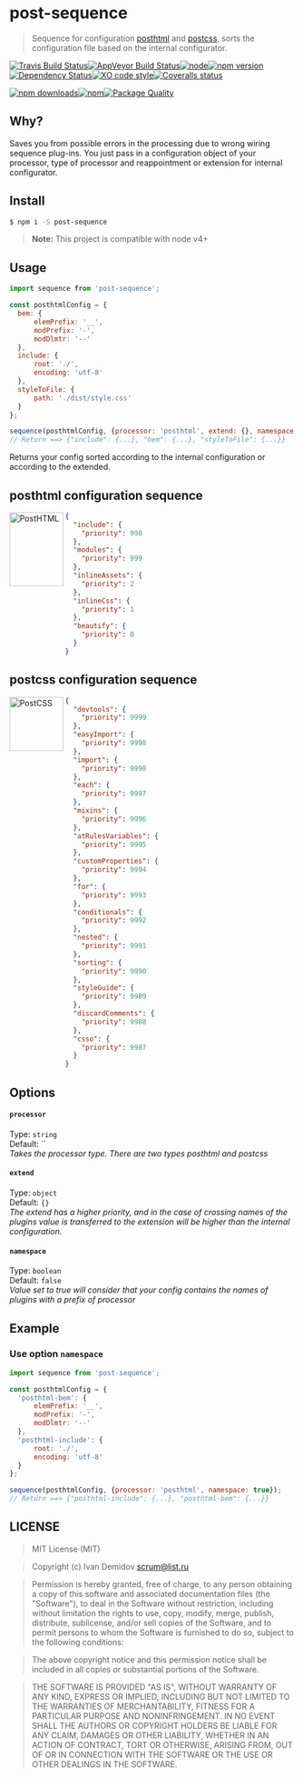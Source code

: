 # post-sequence

> Sequence for configuration [posthtml](https://github.com/posthtml) and [postcss](https://github.com/postcss), sorts the configuration file based on the internal configurator.

[![Travis Build Status](https://img.shields.io/travis/post/post-sequence/master.svg?style=flat-square&label=unix)](https://travis-ci.org/post/post-sequence)[![AppVeyor Build Status](https://img.shields.io/appveyor/ci/GitScrum/post-sequence/master.svg?style=flat-square&label=windows)](https://ci.appveyor.com/project/post/post-sequence)[![node](https://img.shields.io/node/v/post-sequence.svg?maxAge=2592000&style=flat-square)]()[![npm version](https://img.shields.io/npm/v/post-sequence.svg?style=flat-square)](https://www.npmjs.com/package/post-sequence)[![Dependency Status](https://david-dm.org/post/post-sequence.svg?style=flat-square)](https://david-dm.org/post/post-sequence)[![XO code style](https://img.shields.io/badge/code_style-XO-5ed9c7.svg?style=flat-square)](https://github.com/sindresorhus/xo)[![Coveralls status](https://img.shields.io/coveralls/post/post-sequence.svg?style=flat-square)](https://coveralls.io/r/post/post-sequence)

[![npm downloads](https://img.shields.io/npm/dm/post-sequence.svg?style=flat-square)](https://www.npmjs.com/package/post-sequence)[![npm](https://img.shields.io/npm/dt/post-sequence.svg?style=flat-square)](https://www.npmjs.com/package/post-sequence)[![Package Quality](http://npm.packagequality.com/shield/post-sequence.svg?style=flat-square)](http://packagequality.com/#?package=post-sequence)

## Why?
Saves you from possible errors in the processing due to wrong wiring sequence plug-ins. You just pass in a configuration object of your processor, type of processor and reappointment or extension for internal configurator.

## Install

```bash
$ npm i -S post-sequence
```
> **Note:** This project is compatible with node v4+

## Usage

```js
import sequence from 'post-sequence';

const posthtmlConfig = {
  bem: {
      elemPrefix: '__',
      modPrefix: '-',
      modDlmtr: '--'
  },
  include: {
      root: './',
      encoding: 'utf-8'
  },
  styleToFile: {
      path: './dist/style.css'
  }
};

sequence(posthtmlConfig, {processor: 'posthtml', extend: {}, namespace: false});
// Return ==> {"include": {...}, "bem": {...}, "styleToFile": {...}}
```
Returns your config sorted according to the internal configuration or according to the extended.

## posthtml configuration sequence
<img align="left" width="95" height="130" title="PostHTML" src="http://posthtml.github.io/posthtml/logo.svg">

```json
{
  "include": {
    "priority": 998
  },
  "modules": {
    "priority": 999
  },
  "inlineAssets": {
    "priority": 2
  },
  "inlineCss": {
    "priority": 1
  },
  "beautify": {
    "priority": 0
  }
}
```

## postcss configuration sequence
<img align="left" width="95" height="95" title="PostCSS" src="http://postcss.github.io/postcss/logo.svg">

```json
{
  "devtools": {
    "priority": 9999
  },
  "easyImport": {
    "priority": 9998
  },
  "import": {
    "priority": 9998
  },
  "each": {
    "priority": 9997
  },
  "mixins": {
    "priority": 9996
  },
  "atRulesVariables": {
    "priority": 9995
  },
  "customProperties": {
    "priority": 9994
  },
  "for": {
    "priority": 9993
  },
  "conditionals": {
    "priority": 9992
  },
  "nested": {
    "priority": 9991
  },
  "sorting": {
    "priority": 9990
  },
  "styleGuide": {
    "priority": 9989
  },
  "discardComments": {
    "priority": 9988
  },
  "csso": {
    "priority": 9987
  }
}
```

## Options

#### `processor` 
Type: `string`  
Default: ``  
*Takes the processor type. There are two types posthtml and postcss*


#### `extend`
Type: `object`  
Default: `{}`  
*The extend has a higher priority, and in the case of crossing names of the plugins value is transferred to the extension will be higher than the internal configuration.*

#### `namespace`
Type: `boolean`  
Default: `false`  
*Value set to true will consider that your config contains the names of plugins with a prefix of processor*

## Example

### Use option `namespace`
```js
import sequence from 'post-sequence';

const posthtmlConfig = {
  'posthtml-bem': {
      elemPrefix: '__',
      modPrefix: '-',
      modDlmtr: '--'
  },
  'posthtml-include': {
      root: './',
      encoding: 'utf-8'
  }
};

sequence(posthtmlConfig, {processor: 'posthtml', namespace: true});
// Return ==> {"posthtml-include": {...}, "posthtml-bem": {...}}
```

## LICENSE

> MIT License (MIT)

>Copyright (c) Ivan Demidov <scrum@list.ru>

> Permission is hereby granted, free of charge, to any person obtaining a copy
of this software and associated documentation files (the "Software"), to deal
in the Software without restriction, including without limitation the rights
to use, copy, modify, merge, publish, distribute, sublicense, and/or sell
copies of the Software, and to permit persons to whom the Software is
furnished to do so, subject to the following conditions:

> The above copyright notice and this permission notice shall be included in all
copies or substantial portions of the Software.

> THE SOFTWARE IS PROVIDED "AS IS", WITHOUT WARRANTY OF ANY KIND, EXPRESS OR
IMPLIED, INCLUDING BUT NOT LIMITED TO THE WARRANTIES OF MERCHANTABILITY,
FITNESS FOR A PARTICULAR PURPOSE AND NONINFRINGEMENT. IN NO EVENT SHALL THE
AUTHORS OR COPYRIGHT HOLDERS BE LIABLE FOR ANY CLAIM, DAMAGES OR OTHER
LIABILITY, WHETHER IN AN ACTION OF CONTRACT, TORT OR OTHERWISE, ARISING FROM,
OUT OF OR IN CONNECTION WITH THE SOFTWARE OR THE USE OR OTHER DEALINGS IN THE
SOFTWARE.
